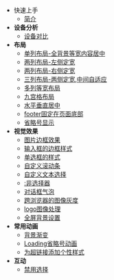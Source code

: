 - 快速上手
  - [简介](zh-cn/README.md)
- <b>设备分析</b>
  - [设备对比](zh-cn/01-device.md)
- <b>布局</b>
  - [单列布局-全背景等宽内容居中](zh-cn/全背景等宽内容居中.md)
  - [两列布局-左侧定宽](zh-cn/两列布局-左侧定宽.md)
  - [两列布局-右侧定宽](zh-cn/两列布局-右侧定宽.md)
  - [三列布局-两侧定宽,中间自适应](zh-cn/三列布局-两侧定宽,中间自适应.md)
  - [多列等宽布局](zh-cn/多列等宽布局.md)
  - [九宫格布局](zh-cn/九宫格布局.md)
  - [水平垂直居中](zh-cn/水平垂直居中.md)
  - [footer固定在页面底部](zh-cn/footer固定在页面底部.md)
  - [省略号显示](zh-cn/省略号.md)
- <b>视觉效果</b>
  - [图片边框效果](常用组件/fontend-chat.md)
  - [输入框的边框样式](常用组件/fontend-rich-editor.md)
  - [单选框的样式](常用组件/fontend-markdown-editor.md)
  - [自定义滚动条](常用组件/fontend-json-editor.md)
  - [自定义文本选择](常用组件/fontend-avatar.md)
  - [:非选择器](常用组件/fontend-draggable.md)
  - [对话框气泡](常用组件/fontend-sticky.md)
  - [跨浏览器的图像灰度](常用组件/fontend-edit-table.md)
  - [logo图像处理](常用组件/fontend-tree-table.md)
  - [全屏背景设置](常用组件/fontend-tree-table.md)
- <b>常用动画</b>
   - [背景渐变](chapter1/section1.1.md)
   - [Loading省略号动画](chapter1/section1.1.md)
   - [为超链接添加个性样式](chapter1/section1.1.md)
- <b>互动</b>
   - [禁用选择](chapter1/section1.1.md)